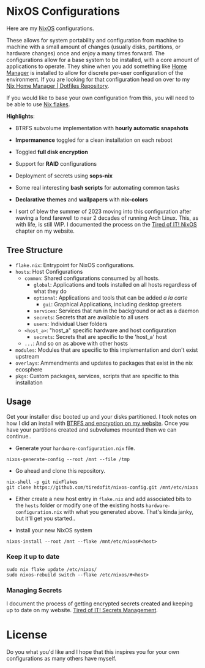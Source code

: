 #  NixOS Configurations

Here are my [NixOS](https://nixos.org/) configurations.

These allows for system portability and configuration from machine to machine with a small amount of changes (usually disks, partitions, or hardware changes) once and enjoy a many times forward. The configurations allow for a base system to be installed, with a core amount of applications to operate. They shine when you add something like [Home Manager](https://nix-community.github.io/home-manager/) is installed to allow for discrete per-user configuration of the environment. If you are looking for that configuration head on over to my [Nix Home Manager | Dotfiles Repository](https://github.com/tiredofit/dotfiles).

If you would like to base your own configuration from this, you will need to be able to use [Nix flakes](https://nixos.wiki/wiki/Flakes).

**Highlights**:

- BTRFS subvolume implementation with **hourly automatic snapshots**
- **Impermanence** toggled for a clean installation on each reboot
- Toggled **full disk encryption**
- Support for **RAID** configurations
- Deployment of secrets using **sops-nix**
- Some real interesting **bash scripts** for automating common tasks
- **Declarative** **themes** and **wallpapers** with **nix-colors**

- I sort of blew the summer of 2023 moving into this configuration after waving a fond farewell to near 2 decades of running Arch Linux. This, as with life, is still WIP. I documented the process on the [Tired of IT! NixOS](https://notes.tiredofit.ca/books/linux/chapter/nixos) chapter on my website.

## Tree Structure

- `flake.nix`: Entrypoint for NixOS configurations.
- `hosts`: Host Configurations
  - `common`: Shared configurations consumed by all hosts.
    - `global`: Applications and tools installed on all hosts regardless of what they do
    - `optional`: Applications and tools that can be added _a la carte_
      - `gui`: Graphical Applications, including desktop greeters
    - `services`: Services that run in the background or act as a daemon
    - `secrets`: Secrets that are available to all users
    - `users`: Individual User folders
  - `<host_a>`: "host_a" specific hardware and host configuration
    - `secrets`: Secrets that are specific to the 'host_a' host
  - `...`: And so on as above with other hosts
- `modules`: Modules that are specific to this implementation and don't exist upstream
- `overlays`: Ammendments and updates to packages that exist in the nix ecosphere
- `pkgs`: Custom packages, services, scripts that are specific to this installation

## Usage

Get your installer disc booted up and your disks partitioned. I took notes on how I did an install with [BTRFS and encryption on my website](https://notes.tiredofit.ca/books/linux/page/installing-nixos-encrypted-btrfs-impermanance). Once you have your partitions created and subvolumes mounted then we can continue..

- Generate your `hardware-configuration.nix` file.

```
nixos-generate-config --root /mnt --file /tmp
```

- Go ahead and clone this repository.

```
nix-shell -p git nixFlakes
git clone https://github.com/tiredofit/nixos-config.git /mnt/etc/nixos
```

- Either create a new host entry in `flake.nix` and add associated bits to the `hosts` folder or modify one of the existing hosts `hardware-configuration.nix` with what you generated above. That's kinda janky, but it'll get you started..

- Install your new NixOS system

```
nixos-install --root /mnt --flake /mnt/etc/nixos#<host>
```


### Keep it up to date

```
sudo nix flake update /etc/nixos/
sudo nixos-rebuild switch --flake /etc/nixos/#<host>
```

### Managing Secrets

I document the process of getting encrypted secrets created and keeping up to date on my website. [Tired of IT! Secrets Management](https://notes.tiredofit.ca/books/linux/page/secrets-management).

# License

Do you what you'd like and I hope that this inspires you for your own configurations as many others have myself.
